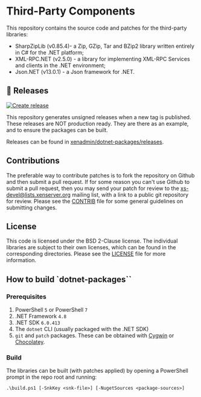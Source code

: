 # Third-Party Components

This repository contains the source code and patches for the third-party
libraries:

* SharpZipLib (v0.85.4)- a Zip, GZip, Tar and BZip2 library written
  entirely in C# for the .NET platform;
* XML-RPC.NET (v2.5.0) - a library for implementing XML-RPC Services
  and clients in the .NET environment;
* Json.NET (v13.0.1) - a Json framework for .NET.

## 🚨 Releases

[![Create release](https://github.com/danilo-delbusso/dotnet-packages/actions/workflows/release.yml/badge.svg)](https://github.com/danilo-delbusso/dotnet-packages/actions/workflows/release.yml)

This repository generates unsigned releases when a new tag is published. These releases are NOT production ready. They are there as an example, and to ensure the packages can be built.

Releases can be found in [xenadmin/dotnet-packages/releases](https://github.com/xenadmin/dotnet-packages/releases/).

## Contributions

The preferable way to contribute patches is to fork the repository on Github and
then submit a pull request. If for some reason you can't use Github to submit a
pull request, then you may send your patch for review to the
xs-devel@lists.xenserver.org mailing list, with a link to a public git repository
for review. Please see the [CONTRIB](CONTRIB) file for some general guidelines on submitting
changes.

## License

This code is licensed under the BSD 2-Clause license. The individual libraries
are subject to their own licenses, which can be found in the corresponding
directories. Please see the [LICENSE](LICENSE) file for more information.

## How to build `dotnet-packages``

### Prerequisites

1. PowerShell `5` or PowerShell `7`
2. .NET Framework `4.8`
3. .NET SDK `6.0.413`
4. The `dotnet` CLI (usually packaged with the .NET SDK)
5. `git` and `patch` packages. These can be obtained with [Cygwin](https://www.cygwin.com/) or [Chocolatey](https://chocolatey.org).

### Build

The libraries can be built (with patches applied) by opening a PowerShell prompt
in the repo root and running:

```shell
.\build.ps1 [-SnkKey <snk-file>] [-NugetSources <package-sources>]
```
